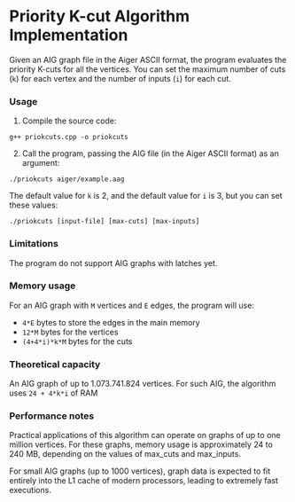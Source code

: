 # Priority K-cut Algorithm Implementation

Given an AIG graph file in the Aiger ASCII format, the program evaluates the priority K-cuts for all the vertices. You can set
the maximum number of cuts (`k`) for each vertex and the number of inputs (`i`) for each cut.

### Usage
1. Compile the source code:
```
g++ priokcuts.cpp -o priokcuts
```
2. Call the program, passing the AIG file (in the Aiger ASCII format) as an argument:
```
./priokcuts aiger/example.aag
```
The default value for `k` is 2, and the default value for `i` is 3, but you can set these values:
```
./priokcuts [input-file] [max-cuts] [max-inputs]
```
### Limitations
The program do not support AIG graphs with latches yet.

###	Memory usage

For an AIG graph with `M` vertices and `E` edges, the program will use:

* `4*E` bytes to store the edges in the main memory
* `12*M` bytes for the vertices
* `(4+4*i)*k*M` bytes for the cuts

### Theoretical capacity

An AIG graph of up to 1.073.741.824 vertices. For such AIG,	the algorithm uses
`24 + 4*k*i` of RAM

###	Performance notes

Practical applications of this algorithm can operate on graphs
of up to one million vertices. For these graphs, memory usage is
approximately 24 to 240 MB, depending on the values
of max_cuts and max_inputs.
	
For small AIG graphs (up to 1000 vertices), graph data is expected
to fit entirely into the L1 cache of modern processors,
leading to extremely fast executions.
